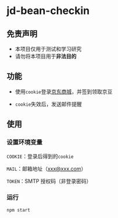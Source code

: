 # jd-bean-checkin

## 免责声明

- 本项目仅用于测试和学习研究
- 请勿将本项目用于**非法目的**

## 功能

- 使用`cookie`登录[京东商城](https://www.m.jd.com)，并签到领取京豆

- `cookie`失效后，发送邮件提醒

## 使用

### 设置环境变量

`COOKIE`：登录后得到的`cookie`

`MAIL`：邮箱地址（xxx@xxx.com）

`TOKEN`：SMTP 授权码（非登录密码）

### 运行

```js
npm start
```

